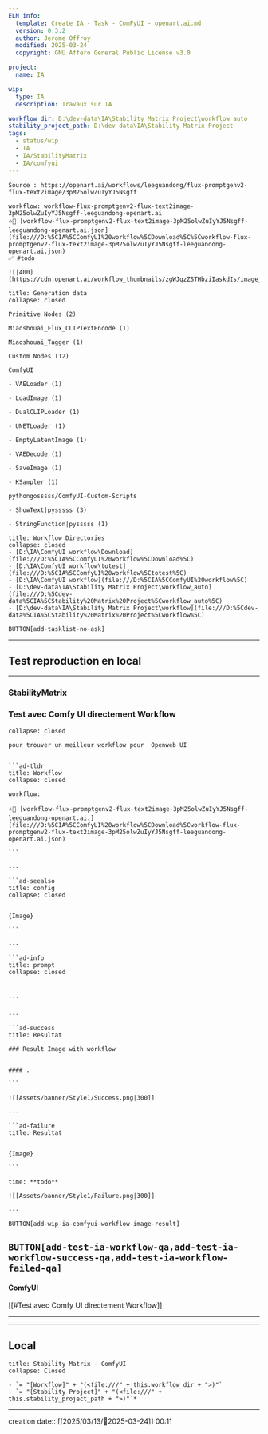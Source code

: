 ```yaml
---
ELN info:
  template: Create IA - Task - ComFyUI - openart.ai.md
  version: 0.3.2
  author: Jerome Offroy
  modified: 2025-03-24
  copyright: GNU Affero General Public License v3.0

project:
  name: IA

wip:
  type: IA
  description: Travaux sur IA

workflow_dir: D:\dev-data\IA\Stability Matrix Project\workflow_auto
stability_project_path: D:\dev-data\IA\Stability Matrix Project
tags:
  - status/wip
  - IA
  - IA/StabilityMatrix
  - IA/comfyui
---
```

````ad-tip
Source : https://openart.ai/workflows/leeguandong/flux-promptgenv2-flux-text2image/3pM25olwZuIyYJ5Nsgff

workflow: workflow-flux-promptgenv2-flux-text2image-3pM25olwZuIyYJ5Nsgff-leeguandong-openart.ai
⭐🚧 [workflow-flux-promptgenv2-flux-text2image-3pM25olwZuIyYJ5Nsgff-leeguandong-openart.ai.json](file:///D:%5CIA%5CComfyUI%20workflow%5CDownload%5C%5Cworkflow-flux-promptgenv2-flux-text2image-3pM25olwZuIyYJ5Nsgff-leeguandong-openart.ai.json)
✅ #todo

![|400](https://cdn.openart.ai/workflow_thumbnails/zgWJqzZSTHbziIaskdIs/image_bQ1AnLVm_1734193134094_raw.jpg)
````

````ad-quote
title: Generation data
collapse: closed

Primitive Nodes (2)

Miaoshouai_Flux_CLIPTextEncode (1)

Miaoshouai_Tagger (1)

Custom Nodes (12)

ComfyUI

- VAELoader (1)

- LoadImage (1)

- DualCLIPLoader (1)

- UNETLoader (1)

- EmptyLatentImage (1)

- VAEDecode (1)

- SaveImage (1)

- KSampler (1)

pythongosssss/ComfyUI-Custom-Scripts

- ShowText|pysssss (3)

- StringFunction|pysssss (1)

````
 

```ad-info
title: Workflow Directories
collapse: closed
- [D:\IA\ComfyUI workflow\Download](file:///D:%5CIA%5CComfyUI%20workflow%5CDownload%5C)
- [D:\IA\ComfyUI workflow\totest](file:///D:%5CIA%5CComfyUI%20workflow%5Ctotest%5C)
- [D:\IA\ComfyUI workflow](file:///D:%5CIA%5CComfyUI%20workflow%5C)
- [D:\dev-data\IA\Stability Matrix Project\workflow_auto](file:///D:%5Cdev-data%5CIA%5CStability%20Matrix%20Project%5Cworkflow_auto%5C)
- [D:\dev-data\IA\Stability Matrix Project\workflow](file:///D:%5Cdev-data%5CIA%5CStability%20Matrix%20Project%5Cworkflow%5C)
```




`BUTTON[add-tasklist-no-ask]`


---

## Test reproduction en local

---
### StabilityMatrix 
### Test avec Comfy UI directement Workflow

```ad-info
collapse: closed

pour trouver un meilleur workflow pour  Openweb UI
```

```````ad-success

```ad-tldr
title: Workflow
collapse: closed

workflow:

⭐🚧 [workflow-flux-promptgenv2-flux-text2image-3pM25olwZuIyYJ5Nsgff-leeguandong-openart.ai.](file:///D:%5CIA%5CComfyUI%20workflow%5CDownload%5Cworkflow-flux-promptgenv2-flux-text2image-3pM25olwZuIyYJ5Nsgff-leeguandong-openart.ai.json)

```

---

```ad-seealso
title: config
collapse: closed


{Image}

```

---

```ad-info
title: prompt
collapse: closed

 

```

---

```ad-success
title: Resultat

### Result Image with workflow


#### .

```

![[Assets/banner/Style1/Success.png|300]]

---

```ad-failure
title: Resultat


{Image}

```

time: **todo**

![[Assets/banner/Style1/Failure.png|300]]

---

```````

`BUTTON[add-wip-ia-comfyui-workflow-image-result]`

`BUTTON[add-test-ia-workflow-qa,add-test-ia-workflow-success-qa,add-test-ia-workflow-failed-qa]`
---
#### ComfyUI 
[[#Test avec Comfy UI directement Workflow]]

---





---
## Local

```ad-tip
title: Stability Matrix - ComfyUI
collapse: Closed

- `= "[Workflow]" + "(<file:///" + this.workflow_dir + ">)"`
- `= "[Stability Project]" + "(<file:///" + this.stability_project_path + ">)"`*
```

---
creation date:: [[2025/03/13/📒2025-03-24]]  00:11


